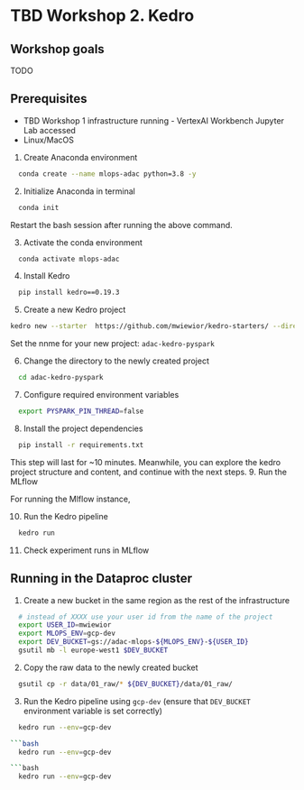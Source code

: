 # TBD Workshop 2. Kedro

## Workshop goals

TODO
## Prerequisites
* TBD Workshop 1 infrastructure running - VertexAI Workbench Jupyter Lab accessed
* Linux/MacOS

1. Create Anaconda environment

```bash 
  conda create --name mlops-adac python=3.8 -y
```

2. Initialize Anaconda in terminal

```bash
  conda init
```
Restart the bash session after running the above command.

3. Activate the conda environment

```bash
  conda activate mlops-adac
```

4. Install Kedro

```bash
  pip install kedro==0.19.3
```

5. Create a new Kedro project

```bash
kedro new --starter  https://github.com/mwiewior/kedro-starters/ --directory spaceflights-pyspark-mlflow --checkout spaceflights-pyspark-mlflow
```

Set the nnme for your new project: `adac-kedro-pyspark`

6. Change the directory to the newly created project

```bash
  cd adac-kedro-pyspark
```

7. Configure required environment variables

```bash
  export PYSPARK_PIN_THREAD=false
```


8. Install the project dependencies

```bash
  pip install -r requirements.txt
```

This step will last for ~10 minutes. Meanwhile, you can explore the kedro project structure and content, and continue with the next steps.
9. Run the MLflow

For running the Mlflow instance,

10. Run the Kedro pipeline

```bash
  kedro run
```
11. Check experiment runs in MLflow



## Running in the Dataproc cluster
1. Create a new bucket in the same region as the rest of the infrastructure

```bash
  # instead of XXXX use your user id from the name of the project
  export USER_ID=mwiewior
  export MLOPS_ENV=gcp-dev
  export DEV_BUCKET=gs://adac-mlops-${MLOPS_ENV}-${USER_ID}
  gsutil mb -l europe-west1 $DEV_BUCKET
```
2. Copy the raw data to the newly created bucket

```bash
  gsutil cp -r data/01_raw/* ${DEV_BUCKET}/data/01_raw/
```


3. Run the Kedro pipeline using `gcp-dev` (ensure that `DEV_BUCKET` environment variable is set correctly)

```bash
  kedro run --env=gcp-dev

```bash
  kedro run --env=gcp-dev

```bash
  kedro run --env=gcp-dev
```
